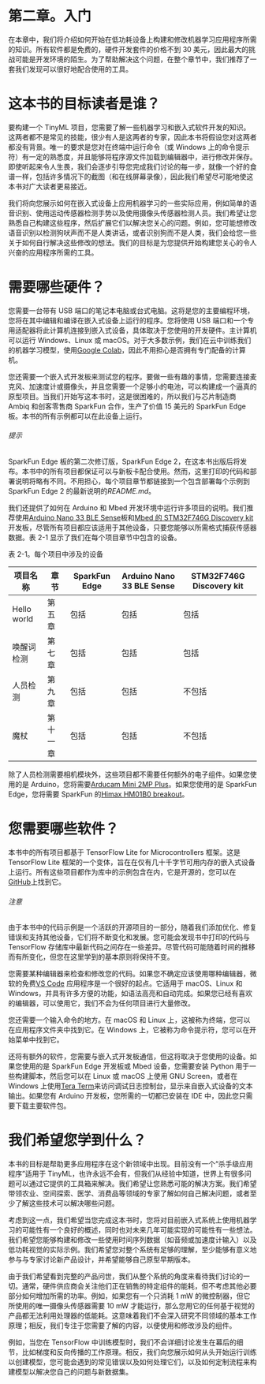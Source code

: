 # 第二章。入门

在本章中，我们将介绍如何开始在低功耗设备上构建和修改机器学习应用程序所需的知识。所有软件都是免费的，硬件开发套件的价格不到 30 美元，因此最大的挑战可能是开发环境的陌生。为了帮助解决这个问题，在整个章节中，我们推荐了一套我们发现可以很好地配合使用的工具。

# 这本书的目标读者是谁？

要构建一个 TinyML 项目，您需要了解一些机器学习和嵌入式软件开发的知识。这两者都不是常见的技能，很少有人是这两者的专家，因此本书将假设您对这两者都没有背景。唯一的要求是您对在终端中运行命令（或 Windows 上的命令提示符）有一定的熟悉度，并且能够将程序源文件加载到编辑器中，进行修改并保存。即使听起来令人生畏，我们会逐步引导您完成我们讨论的每一步，就像一个好的食谱一样，包括许多情况下的截图（和在线屏幕录像），因此我们希望尽可能地使这本书对广大读者更易接近。

我们将向您展示如何在嵌入式设备上应用机器学习的一些实际应用，例如简单的语音识别、使用运动传感器检测手势以及使用摄像头传感器检测人员。我们希望让您熟悉自己构建这些程序，然后扩展它们以解决您关心的问题。例如，您可能想修改语音识别以检测狗吠声而不是人类讲话，或者识别狗而不是人类，我们会给您一些关于如何自行解决这些修改的想法。我们的目标是为您提供开始构建您关心的令人兴奋的应用程序所需的工具。

# 需要哪些硬件？

您需要一台带有 USB 端口的笔记本电脑或台式电脑。这将是您的主要编程环境，您将在其中编辑和编译在嵌入式设备上运行的程序。您将使用 USB 端口和一个专用适配器将此计算机连接到嵌入式设备，具体取决于您使用的开发硬件。主计算机可以运行 Windows、Linux 或 macOS。对于大多数示例，我们在云中训练我们的机器学习模型，使用[Google Colab](https://oreil.ly/AQYDz)，因此不用担心是否拥有专门配备的计算机。

您还需要一个嵌入式开发板来测试您的程序。要做一些有趣的事情，您需要连接麦克风、加速度计或摄像头，并且您需要一个足够小的电池，可以构建成一个逼真的原型项目。当我们开始写这本书时，这是很困难的，所以我们与芯片制造商 Ambiq 和创客零售商 SparkFun 合作，生产了价值 15 美元的 SparkFun Edge 板。本书的所有示例都可以在此设备上运行。

###### 提示

SparkFun Edge 板的第二次修订版，SparkFun Edge 2，在这本书出版后将发布。本书中的所有项目都保证可以与新板卡配合使用。然而，这里打印的代码和部署说明将略有不同。不用担心，每个项目章节都链接到一个包含部署每个示例到 SparkFun Edge 2 的最新说明的*README.md*。

我们还提供了如何在 Arduino 和 Mbed 开发环境中运行许多项目的说明。我们推荐使用[Arduino Nano 33 BLE Sense](https://oreil.ly/4sER2)板和[Mbed 的 STM32F746G Discovery kit](https://oreil.ly/vKyOM)开发板，尽管所有项目都应该适用于其他设备，只要您能够以所需格式捕获传感器数据。表 2-1 显示了我们在每个项目章节中包含的设备。

表 2-1。每个项目中涉及的设备

| 项目名称 | 章节 | SparkFun Edge | Arduino Nano 33 BLE Sense | STM32F746G Discovery kit |
| --- | --- | --- | --- | --- |
| Hello world | 第五章 | 包括 | 包括 | 包括 |
| 唤醒词检测 | 第七章 | 包括 | 包括 | 包括 |
| 人员检测 | 第九章 | 包括 | 包括 | 不包括 |
| 魔杖 | 第十一章 | 包括 | 包括 | 不包括 |

除了人员检测需要相机模块外，这些项目都不需要任何额外的电子组件。如果您使用的是 Arduino，您将需要[Arducam Mini 2MP Plus](https://oreil.ly/8EacT)。如果您使用的是 SparkFun Edge，您将需要 SparkFun 的[Himax HM01B0 breakout](https://oreil.ly/Kb0lI)。

# 您需要哪些软件？

本书中的所有项目都基于 TensorFlow Lite for Microcontrollers 框架。这是 TensorFlow Lite 框架的一个变体，旨在在仅有几十千字节可用内存的嵌入式设备上运行。所有这些项目都作为库中的示例包含在内，它是开源的，您可以在[GitHub](https://oreil.ly/TQ4CC)上找到它。

###### 注意

由于本书中的代码示例是一个活跃的开源项目的一部分，随着我们添加优化、修复错误和支持其他设备，它们将不断变化和发展。您可能会发现书中打印的代码与 TensorFlow 存储库中最新代码之间存在一些差异。尽管代码可能随着时间的推移而有所变化，但您在这里学到的基本原则将保持不变。

您需要某种编辑器来检查和修改您的代码。如果您不确定应该使用哪种编辑器，微软的免费[VS Code](https://oreil.ly/RNus3) 应用程序是一个很好的起点。它适用于 macOS、Linux 和 Windows，并具有许多方便的功能，如语法高亮和自动完成。如果您已经有喜欢的编辑器，可以使用它，我们不会为任何项目进行大量修改。

您还需要一个输入命令的地方。在 macOS 和 Linux 上，这被称为终端，您可以在应用程序文件夹中找到它。在 Windows 上，它被称为命令提示符，您可以在开始菜单中找到它。

还将有额外的软件，您需要与嵌入式开发板通信，但这将取决于您使用的设备。如果您使用的是 SparkFun Edge 开发板或 Mbed 设备，您需要安装 Python 用于一些构建脚本，然后您可以在 Linux 或 macOS 上使用 GNU Screen，或者在 Windows 上使用[Tera Term](https://oreil.ly/oDOKn)来访问调试日志控制台，显示来自嵌入式设备的文本输出。如果您有 Arduino 开发板，您所需的一切都已安装在 IDE 中，因此您只需要下载主要软件包。

# 我们希望您学到什么？

本书的目标是帮助更多应用程序在这个新领域中出现。目前没有一个“杀手级应用程序”适用于 TinyML，也许永远不会有，但我们从经验中知道，世界上有很多问题可以通过它提供的工具箱来解决。我们希望让您熟悉可能的解决方案。我们希望带领农业、空间探索、医学、消费品等领域的专家了解如何自己解决问题，或者至少了解这些技术可以解决哪些问题。

考虑到这一点，我们希望当您完成这本书时，您将对目前嵌入式系统上使用机器学习的可能性有一个良好的概述，同时也对未来几年可能实现的可能性有一些想法。我们希望您能够构建和修改一些使用时间序列数据（如音频或加速度计输入）以及低功耗视觉的实际示例。我们希望您对整个系统有足够的理解，至少能够有意义地参与与专家讨论新产品设计，并希望能够自己原型早期版本。

由于我们希望看到完整的产品问世，我们从整个系统的角度来看待我们讨论的一切。通常，硬件供应商会关注他们正在销售的特定组件的能耗，但不考虑其他必要部分如何增加所需的功率。例如，如果您有一个只消耗 1 mW 的微控制器，但它所使用的唯一摄像头传感器需要 10 mW 才能运行，那么您用它的任何基于视觉的产品都无法利用处理器的低能耗。这意味着我们不会深入研究不同领域的基本工作原理；相反，我们专注于您需要了解的内容，以便使用和修改涉及的组件。

例如，当您在 TensorFlow 中训练模型时，我们不会详细讨论发生在幕后的细节，比如梯度和反向传播的工作原理。相反，我们向您展示如何从头开始运行训练以创建模型，您可能会遇到的常见错误以及如何处理它们，以及如何定制流程来构建模型以解决您自己的问题与新数据集。
